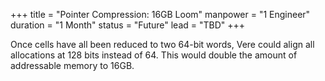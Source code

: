 +++
title = "Pointer Compression: 16GB Loom"
manpower = "1 Engineer"
duration = "1 Month"
status = "Future"
lead = "TBD"
+++

Once cells have all been reduced to two 64-bit words, Vere could align all allocations at 128 bits instead of 64.  This would double the amount of addressable memory to 16GB.
